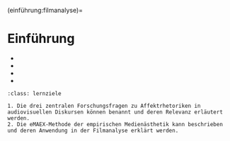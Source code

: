 (einführung:filmanalyse)=
# Einführung
- [](./Einführung_in_die_datengestützte_Filmanalyse.md)
- [](./weiterführende_Informationen.md)
- [](./Empirische_Methoden.md)
- [](./Untersuchungsgegenstand.md)

```{admonition} Grundlagen datengestützter Filmanalyse
:class: lernziele

1. Die drei zentralen Forschungsfragen zu Affektrhetoriken in audiovisuellen Diskursen können benannt und deren Relevanz erläutert werden.
2. Die eMAEX-Methode der empirischen Medienästhetik kann beschrieben und deren Anwendung in der Filmanalyse erklärt werden.
```
